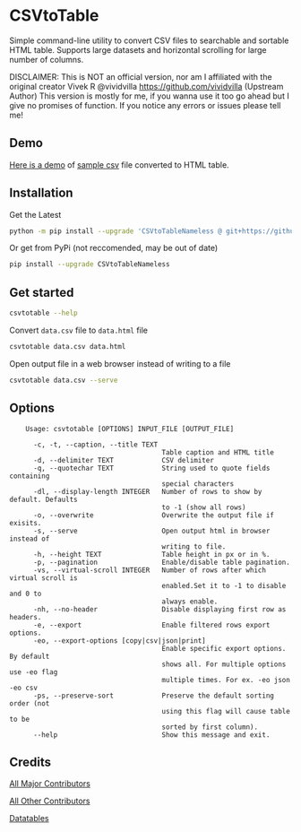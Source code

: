 # CSVtoTable

Simple command-line utility to convert CSV files to searchable and
sortable HTML table. Supports large datasets and horizontal scrolling
for large number of columns.

DISCLAIMER: This is NOT an official version, nor am I affiliated
with the original creator Vivek R \@vividvilla
<https://github.com/vividvilla> (Upstream Author) This version is mostly
for me, if you wanna use it too go ahead but I give no promises of
function. If you notice any errors or issues please tell me!

## Demo

[Here is a
demo](https://cdn.rawgit.com/NanashiTheNameless/csvtotable/2.1.0/sample/goog.html)
of [sample
csv](https://github.com/NanashiTheNameless/csvtotable/blob/master/sample/goog.csv)
file converted to HTML table.

## Installation

Get the Latest

```sh
python -m pip install --upgrade 'CSVtoTableNameless @ git+https://github.com/NanashiTheNameless/csvtotable@master'
```

Or get from PyPi (not reccomended, may be out of date)

```sh
pip install --upgrade CSVtoTableNameless
```

## Get started

```sh
csvtotable --help
```

Convert `data.csv` file to `data.html` file

```sh
csvtotable data.csv data.html
```

Open output file in a web browser instead of writing to a file

```sh
csvtotable data.csv --serve
```

## Options

```text
    Usage: csvtotable [OPTIONS] INPUT_FILE [OUTPUT_FILE]

      -c, -t, --caption, --title TEXT
                                      Table caption and HTML title
      -d, --delimiter TEXT            CSV delimiter
      -q, --quotechar TEXT            String used to quote fields containing
                                      special characters
      -dl, --display-length INTEGER   Number of rows to show by default. Defaults
                                      to -1 (show all rows)
      -o, --overwrite                 Overwrite the output file if exisits.
      -s, --serve                     Open output html in browser instead of
                                      writing to file.
      -h, --height TEXT               Table height in px or in %.
      -p, --pagination                Enable/disable table pagination.
      -vs, --virtual-scroll INTEGER   Number of rows after which virtual scroll is
                                      enabled.Set it to -1 to disable and 0 to
                                      always enable.
      -nh, --no-header                Disable displaying first row as headers.
      -e, --export                    Enable filtered rows export options.
      -eo, --export-options [copy|csv|json|print]
                                      Enable specific export options. By default
                                      shows all. For multiple options use -eo flag
                                      multiple times. For ex. -eo json -eo csv
      -ps, --preserve-sort            Preserve the default sorting order (not
                                      using this flag will cause table to be
                                      sorted by first column).
      --help                          Show this message and exit.
```

## Credits

[All Major Contributors](https://github.com/NanashiTheNameless/csvtotable/blob/master/CONTRIBUTORS.md)

[All Other Contributors](https://github.com/NanashiTheNameless/csvtotable/graphs/contributors)

[Datatables](https://datatables.net)

